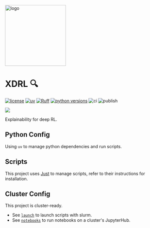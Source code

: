 <img src="https://raw.githubusercontent.com/Xmaster6y/xdrl/refs/heads/main/docs/source/_static/images/xdrl-logo.png" alt="logo" width="200"/>

# XDRL 🔍

[![license](https://img.shields.io/badge/license-MIT-lightgrey.svg)](https://github.com/Xmaster6y/xdrl/blob/main/LICENSE)
[![uv](https://img.shields.io/endpoint?url=https://raw.githubusercontent.com/astral-sh/uv/main/assets/badge/v0.json)](https://github.com/astral-sh/uv)
[![Ruff](https://img.shields.io/endpoint?url=https://raw.githubusercontent.com/astral-sh/ruff/main/assets/badge/v2.json)](https://github.com/astral-sh/ruff)
[![python versions](https://img.shields.io/badge/python-3.11%20|%203.12-blue)](https://www.python.org/downloads/)
![ci](https://github.com/Xmaster6y/xdrl/actions/workflows/ci.yml/badge.svg)
![publish](https://github.com/Xmaster6y/xdrl/actions/workflows/publish.yml/badge.svg)

<a href="https://xdrl.readthedocs.io"><img src="https://img.shields.io/badge/-Read%20the%20Docs%20Here-blue?style=for-the-badge&logo=Read-the-Docs&logoColor=white"></img></a>

Explainability for deep RL.

## Python Config

Using `uv` to manage python dependencies and run scripts.

## Scripts

This project uses [Just](https://github.com/casey/just) to manage scripts, refer to their instructions for installation.

## Cluster Config

This project is cluster-ready.

- See [`launch`](./launch/) to launch scripts with slurm.
- See [`notebooks`](./notebooks/) to run notebooks on a cluster's JupyterHub.
